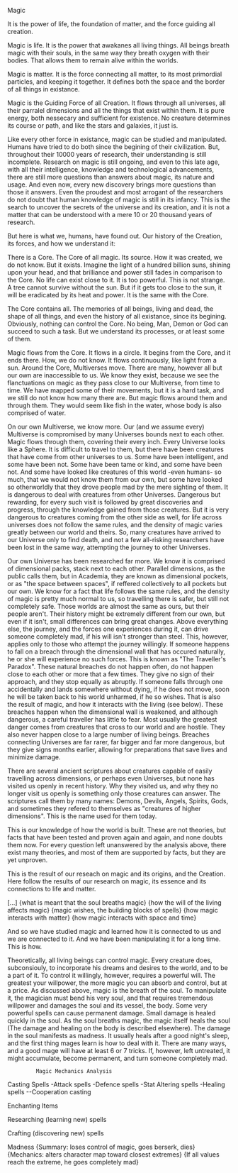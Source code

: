 Magic

It is the power of life, the foundation of matter, and the force guiding all creation.

Magic is life. It is the power that awakanes all living things. All beings breath magic with their souls, in the same way they breath oxygen with their bodies. That allows them to remain alive within the worlds.

Magic is matter. It is the force connecting all matter, to its most primordial particles, and keeping it together. It defines both the space and the border of all things in existance.

Magic is the Guiding Force of all Creation. It flows through all universes, all their parralel dimensions and all the things that exist within them. It is pure energy, both nessecary and sufficient for existence. No creature determines its course or path, and like the stars and galaxies, it just is. 

Like every other force in existance, magic can be studied and manipulated. Humans have tried to do both since the begining of their civilization. But, throughout their 10000 years of research, their understanding is still incomplete. Research on magic is still ongoing, and even to this late age, with all their intelligence, knowledge and technological advancements, there are still more questions than answers about magic, its nature and usage. And even now, every new discovery brings more questions than those it answers. Even the proudest and most arrogant of the researchers do not doubt that human knowledge of magic is still in its infancy. This is the search to uncover the secrets of the universe and its creation, and it is not a matter that can be understood with a mere 10 or 20 thousand years of research.

But here is what we, humans, have found out. Our history of the Creation, its forces, and how we understand it:

There is a Core. The Core of all magic. Its source. How it was created, we do not know. But it exists. Imagine the light of a hundred billion suns, shining upon your head, and that brilliance and power still fades in comparison to the Core. No life can exist close to it. It is too powerful. This is not strange. A tree cannot survive without the sun. But if it gets too close to the sun, it will be eradicated by its heat and power. It is the same with the Core. 

The Core contains all. The memories of all beings, living and dead, the shape of all things, and even the history of all existance, since its begining. Obviously, nothing can control the Core. No being, Man, Demon or God can succeed to such a task. But we understand its processes, or at least some of them.

Magic flows from the Core. It flows in a circle. It begins from the Core, and it ends there. How, we do not know. It flows continuously, like light from a sun. Around the Core, Multiverses move. There are many, however all but our own are inaccessible to us. We know they exist, because we see the flanctuations on magic as they pass close to our Multiverse, from time to time. We have mapped some of their movements, but it is a hard task, and we still do not know how many there are. But magic flows around them and through them. They would seem like fish in the water, whose body is also comprised of water.

On our own Multiverse, we know more. Our (and we assume every) Multiverse is compromised by many Universes bounds next to each other. Magic flows through them, covering their every inch. Every Universe looks like a Sphere. It is difficult to travel to them, but there have been creatures that have come from other universes to us. Some have been intelligent, and some have been not. Some have been tame or kind, and some have been not. And some have looked like creatures of this world -even humans- so much, that we would not know them from our own, but some have looked so otherworldly that they drove people mad by the mere sighting of them. It is dangerous to deal with creatures from other Universes. Dangerous but rewarding, for every such visit is followed by great discoveries and progress, through the knowledge gained from those creatures. But it is very dangerous to creatures coming from the other side as well, for life across universes does not follow the same rules, and the density of magic varies greatly between our world and theirs. So, many creatures have arrived to our Universe only to find death, and not a few all-risking researchers have been lost in the same way, attempting the journey to other Universes.

Our own Universe has been researched far more. We know it is comprised of dimensional packs, stack next to each other. Parallel dimensions, as the public calls them, but in Academia, they are known as dimensional pockets, or as "the space between spaces", if reffered collectively to all pockets but our own. We know for a fact that life follows the same rules, and the density of magic is pretty much normal to us, so travelling there is safer, but still not completely safe. Those worlds are almost the same as ours, but their people aren't. Their history might be extremely different from our own, but even if it isn't, small differences can bring great changes. Above everything else, the journey, and the forces one experiences during it, can drive someone completely mad, if his will isn't stronger than steel. This, however, applies only to those who attempt the journey willingly. If someone happens to fall on a breach through the dimensional wall that has occured naturally, he or she will experience no such forces. This is known as "The Traveller's Paradox". These natural breaches do not happen often, do not happen close to each other or more that a few times. They give no sign of their approach, and they stop equally as abruptly. If someone falls through one accidentally and lands somewhere without dying, if he does not move, soon he will be taken back to his world unharmed, if he so wishes. That is also the result of magic, and how it interacts with the living (see below). These breaches happen when the dimensional wall is weakened, and although dangerous, a careful traveller has little to fear. Most usually the greatest danger comes from creatures that cross to our world and are hostile. They also never happen close to a large number of living beings. Breaches connecting Universes are far rarer, far bigger and far more dangerous, but they give signs months earlier, allowing for preparations that save lives and minimize damage.

There are several ancient scriptures about creatures capable of easily travelling across dimensions, or perhaps even Universes, but none has visited us openly in recent history. Why they visited us, and why they no longer visit us openly is something only those creatures can answer. The scriptures call them by many names: Demons, Devils, Angels, Spirits, Gods, and sometimes they refered to themselves as "creatures of higher dimensions". This is the name used for them today.

This is our knowledge of how the world is built. These are not theories, but facts that have been tested and proven again and again, and none doubts them now. For every question left unanswered by the analysis above, there exist many theories, and most of them are supported by facts, but they are yet unproven.

This is the result of our reseach on magic and its origins, and the Creation. Here follow the results of our research on magic, its essence and its connections to life and matter.

[...]
{what is meant that the soul breaths magic}
{how the will of the living affects magic}
{magic wishes, the building blocks of spells}
{how magic interacts with matter}
{how magic interacts with space and time}

And so we have studied magic and learned how it is connected to us and we are connected to it. And we have been manipulating it for a long time. This is how.

Theoretically, all living beings can control magic. Every creature does, subconsiouly, to incorporate his dreams and desires to the world, and to be a part of it. To control it willingly, however, requires a powerful will. The greatest your willpower, the more magic you can absorb and control, but at a price. As discussed above, magic is the breath of the soul. To manipulate it, the magician must bend his very soul, and that requires tremendous willpower and damages the soul and its vessel, the body. Some very powerful spells can cause permanent damage. Small damage is healed quickly in the soul. As the soul breaths magic, the magic itself heals the soul (The damage and healing on the body is described elsewhere). The damage in the soul manifests as madness. It usually heals after a good night's sleep, and the first thing mages learn is how to deal with it. There are many ways, and a good mage will have at least 6 or 7 tricks. If, however, left untreated, it might accumulate, become permanent, and turn someone completely mad.




             Magic Mechanics Analysis

Casting Spells
-Attack spells
-Defence spells
-Stat Altering spells
-Healing spells
--Cooperation casting

Enchanting Items

Researching (learning new) spells

Crafting (discovering new) spells



Madness
{Summary: loses control of magic, goes berserk, dies}
{Mechanics: alters character map toward closest extremes}
{If all values reach the extreme, he goes completely mad}







